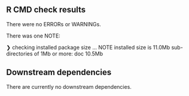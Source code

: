 ## R CMD check results
There were no ERRORs or WARNINGs.

There was one NOTE:

❯ checking installed package size ... NOTE
   installed size is 11.0Mb
       sub-directories of 1Mb or more:
         doc  10.5Mb


## Downstream dependencies

There are currently no downstream dependencies.